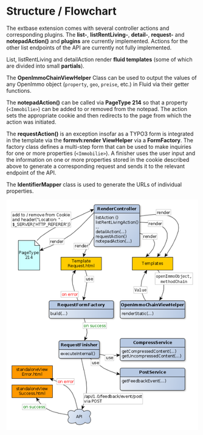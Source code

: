 # Structure / Flowchart

The extbase extension comes with several controller actions and corresponding plugins. The **list-**, **listRentLiving-**, **detail-**, **request-** and **notepadAction\(\)** and **plugins** are currently implemented. Actions for the other list endpoints of the API are currently not fully implemented. 

List, listRentLiving and detailAction render **fluid templates** \(some of which are divided into small **partials**\).

The **OpenImmoChainViewHelper** Class can be used to output the values ​​of any OpenImmo object \(`property`, `geo`, `preise`, etc.\) in Fluid via their getter functions.

The **notepadAction\(\)** can be called via **PageType 214** so that a property \(`<Immobilie>`\) can be added to or removed from the notepad. The action sets the appropriate cookie and then redirects to the page from which the action was initiated.

The **requestAction\(\)** is an exception insofar as a TYPO3 form is integrated in the template via the **formvh:render ViewHelper** via a **FormFactory**. The factory class defines a multi-step form that can be used to make inquiries for one or more properties \(`<Immobilie>`\). A finisher uses the user input and the information on one or more properties stored in the cookie described above to generate a corresponding request and sends it to the relevant endpoint of the API.

The **IdentifierMapper** class is used to generate the URLs of individual properties.

![Structure / Flowchart](.gitbook/assets/structure%20%283%29.png)





